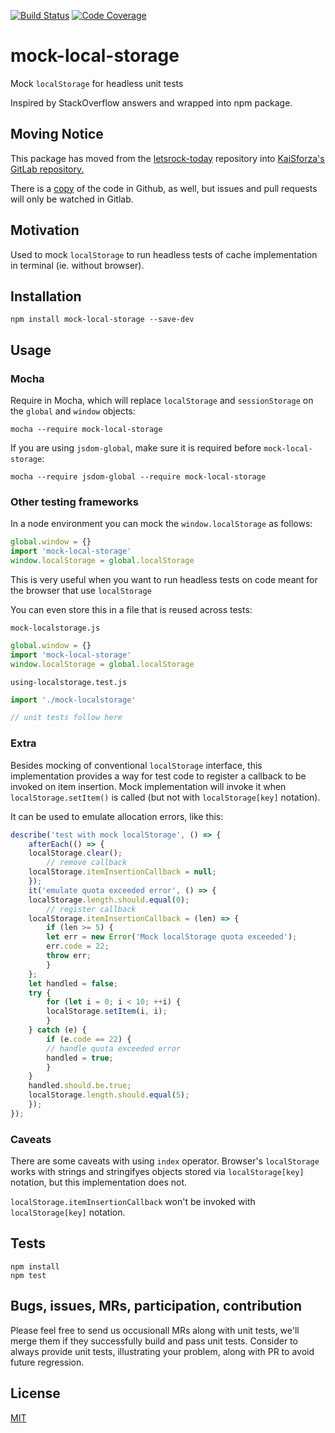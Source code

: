 [![Build Status](https://gitlab.com/kaictl/node/mock-local-storage/badges/master/pipeline.svg)](https://gitlab.com/kaictl/node/mock-local-storage/)
[![Code Coverage](https://gitlab.com/kaictl/node/mock-local-storage/badges/master/coverage.svg?job=test)](https://gitlab.com/kaictl/node/mock-local-storage/)

# mock-local-storage

Mock `localStorage` for headless unit tests

Inspired by StackOverflow answers and wrapped into npm package.

## Moving Notice

This package has moved from the [letsrock-today][lrt] repository into
[KaiSforza's GitLab repository.][glab]

There is a [copy][copy] of the code in Github, as well, but issues and pull
requests will only be watched in Gitlab.

[lrt]: https://github.com/letsrock-today/mock-local-storage
[glab]: https://gitlab.com/kaictl/node/mock-local-storage
[copy]: https://github.com/KaiSforza/mock-local-storage

## Motivation

Used to mock `localStorage` to run headless tests of cache implementation in terminal (ie. without browser).

## Installation

    npm install mock-local-storage --save-dev

## Usage

### Mocha

Require in Mocha, which will replace `localStorage` and `sessionStorage` on the `global` and `window` objects:

    mocha --require mock-local-storage

If you are using `jsdom-global`, make sure it is required before `mock-local-storage`:  

    mocha --require jsdom-global --require mock-local-storage

### Other testing frameworks

In a node environment you can mock the `window.localStorage` as follows:

```js
global.window = {}
import 'mock-local-storage'
window.localStorage = global.localStorage
```

This is very useful when you want to run headless tests on code meant for the browser that use `localStorage`

You can even store this in a file that is reused across tests:

`mock-localstorage.js`

```js
global.window = {}
import 'mock-local-storage'
window.localStorage = global.localStorage
```

`using-localstorage.test.js`

```js
import './mock-localstorage'

// unit tests follow here
```

### Extra

Besides mocking of conventional `localStorage` interface, this implementation provides
a way for test code to register a callback to be invoked on item insertion.
Mock implementation will invoke it when `localStorage.setItem()` is called
(but not with `localStorage[key]` notation).

It can be used to emulate allocation errors, like this:
```js
describe('test with mock localStorage', () => {
    afterEach(() => {
	localStorage.clear();
		// remove callback
	localStorage.itemInsertionCallback = null;
    });
    it('emulate quota exceeded error', () => {
	localStorage.length.should.equal(0);
		// register callback
	localStorage.itemInsertionCallback = (len) => {
	    if (len >= 5) {
		let err = new Error('Mock localStorage quota exceeded');
		err.code = 22;
		throw err;
	    }
	};
	let handled = false;
	try {
	    for (let i = 0; i < 10; ++i) {
		localStorage.setItem(i, i);
	    }
	} catch (e) {
	    if (e.code == 22) {
		// handle quota exceeded error
		handled = true;
	    }
	}
	handled.should.be.true;
	localStorage.length.should.equal(5);
    });
});
```

### Caveats

There are some caveats with using `index` operator. Browser's `localStorage`
works with strings and stringifyes objects stored via `localStorage[key]` notation,
but this implementation does not.

`localStorage.itemInsertionCallback` won't be invoked with  `localStorage[key]` notation.

## Tests

    npm install
    npm test
    
## Bugs, issues, MRs, participation, contribution

Please feel free to send us occusionall MRs along with unit tests,
we'll merge them if they successfully build and pass unit tests.
Consider to always provide unit tests, illustrating your problem, along with PR to avoid future regression.

## License

[MIT](https://gitlab.com/kaictl/node/mock-local-storage/-/blob/master/LICENSE)
